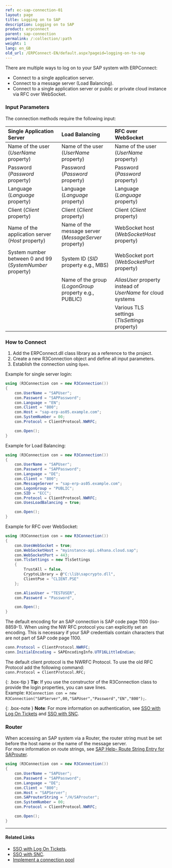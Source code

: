 ```yaml
---
ref: ec-sap-connection-01
layout: page
title: Logging on to SAP
description: Logging on to SAP
product: erpconnect
parent: sap-connection
permalink: /:collection/:path
weight: 1
lang: en_GB
old_url: /ERPConnect-EN/default.aspx?pageid=logging-on-to-sap
---
```


There are multiple ways to log on to your SAP system with ERPConnect:
- Connect to a single application server.
- Connect to a message server (Load Balancing).
- Connect to a single application server or public or private cloud instance via RFC over WebSocket.

### Input Parameters

The connection methods require the following input:

| Single Application Server | Load Balancing | RFC over WebSocket |
| :------ |:--- | :--- |
| Name of the user (*UserName* property)| Name of the user (*UserName* property)| Name of the user (*UserName* property)|
| Password (*Password* property)| Password (*Password* property)| Password (*Password* property)|
| Language (*Language* property)| Language (*Language* property)| Language (*Language* property)|
| Client (*Client* property)| Client (*Client* property)| Client (*Client* property)|
| Name of the application server (*Host* property)| Name of the message server (*MessageServer* property)| WebSocket host (*WebSocketHost* property)|
| System number between 0 and 99 (*SystemNumber* property)| System ID (*SID* property e.g., MBS)| WebSocket port (*WebSocketPort* property)|
| | Name of the group (*LogonGroup* property e.g., PUBLIC)| *AliasUser* property instead of *UserName* for cloud systems|
||| Various TLS settings (*TlsSettings* property)|

### How to Connect
1. Add the ERPConnect.dll class library as a reference to the project.
2. Create a new R3Connection object and define all input parameters.
3. Establish the connection using `Open`. <br>

Example for single server login:

```csharp
using (R3Connection con = new R3Connection())
{
    con.UserName = "SAPUser";
    con.Password = "SAPPassword";
    con.Language = "EN";
    con.Client = "800";
    con.Host = "sap-erp-as05.example.com";
    con.SystemNumber = 00;
    con.Protocol = ClientProtocol.NWRFC;

    con.Open();
}
```

Example for Load Balancing:

```csharp
using (R3Connection con = new R3Connection())
{
    con.UserName = "SAPUser";
    con.Password = "SAPPassword";
    con.Language = "DE";
    con.Client = "800";
    con.MessageServer = "sap-erp-as05.example.com";
    con.LogonGroup = "PUBLIC";
    con.SID = "ECC";
    con.Protocol = ClientProtocol.NWRFC;
    con.UsesLoadBalancing = true;

    con.Open();
}
```

Example for RFC over WebSocket:

```csharp
using (R3Connection con = new R3Connection())
{
    con.UsesWebSocket = true;
    con.WebSocketHost = "myinstance-api.s4hana.cloud.sap";
    con.WebSocketPort = 443;
    con.TlsSettings = new TlsSettings
    {
        TrustAll = false,
        CryptoLibrary = @"C:\lib\sapcrypto.dll",
        ClientPse = "CLIENT.PSE"
    };

    con.AliasUser = "TESTUSER",
    con.Password = "Password",

    con.Open();
}
```

The default encoding for an SAP connection is SAP code page 1100 (iso-8859-1). When using the NW RFC protocol you can explicitly set an encoding.
This is necessary if your SAP credentials contain characters that are not part of SAP code page 1100.


```csharp
conn.Protocol = ClientProtocol.NWRFC; 
conn.InitialEncoding = SAPEncodingInfo.UTF16LittleEndian;
```

The default client protocol is the NWRFC Protocol. To use the old RFC Protocol add the following command:<br>
`conn.Protocol = ClientProtocol.RFC;`


{: .box-tip }
**Tip**: If you use the constructor of the R3Connection class to provide the login properties, you can save lines.<br>
Example: `R3Connection con = new R3Connection("SAPServer",00,"SAPUser","Password","EN","800");`.


{: .box-note }
**Note**: For more information on authentication, see [SSO with Log On Tickets](./sso-with-log-on-tickets) and [SSO with SNC](sso-with-snc).

### Router

When accessing an SAP system via a Router, the router string must be set before the host name or the name of the message server.<br>
For more information on route strings, see [SAP Help- Route String Entry for SAProuter](https://help.sap.com/saphelp_erp60_sp/helpdata/en/4f/992df1446d11d189700000e8322d00/frameset.htm).

```csharp
using (R3Connection con = new R3Connection())
{
    con.UserName = "SAPUser";
    con.Password = "SAPPassword";
    con.Language = "DE";
    con.Client = "800";
    con.Host = "SAPServer";
    con.SAProuterString = "/H/SAProuter";
    con.SystemNumber = 00;
    con.Protocol = ClientProtocol.NWRFC;

    con.Open();
}
```


****
#### Related Links
- [SSO with Log On Tickets](./sso-with-log-on-tickets).
- [SSO with SNC](sso-with-snc).
- [Implement a connection pool](https://kb.theobald-software.com/erpconnect-samples/implement-a-connection-pool)